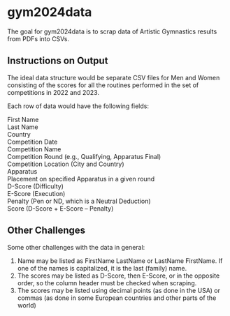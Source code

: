 # gym2024data

The goal for gym2024data is to scrap data of Artistic Gymnastics results from PDFs into CSVs.

## Instructions on Output

The ideal data structure would be separate CSV files for Men and Women 
consisting of the scores for all the routines 
performed in the set of competitions in 2022 and 2023.

Each row of data would have the following fields:

First Name  
Last Name  
Country  
Competition Date  
Competition Name  
Competition Round (e.g., Qualifying, Apparatus Final)  
Competition Location (City and Country)  
Apparatus  
Placement on specified Apparatus in a given round  
D-Score (Difficulty)  
E-Score (Execution)  
Penalty (Pen or ND, which is a Neutral Deduction)  
Score (D-Score + E-Score – Penalty)


## Other Challenges

Some other challenges with the data in general:

1. Name may be listed as FirstName LastName or LastName FirstName. If one of the names is capitalized, it is the last (family) name.
2. The scores may be listed as D-Score, then E-Score, or in the opposite order, so the column header must be checked when scraping.
3. The scores may be listed using decimal points (as done in the USA) or commas (as done in some European countries and other parts of the world)
